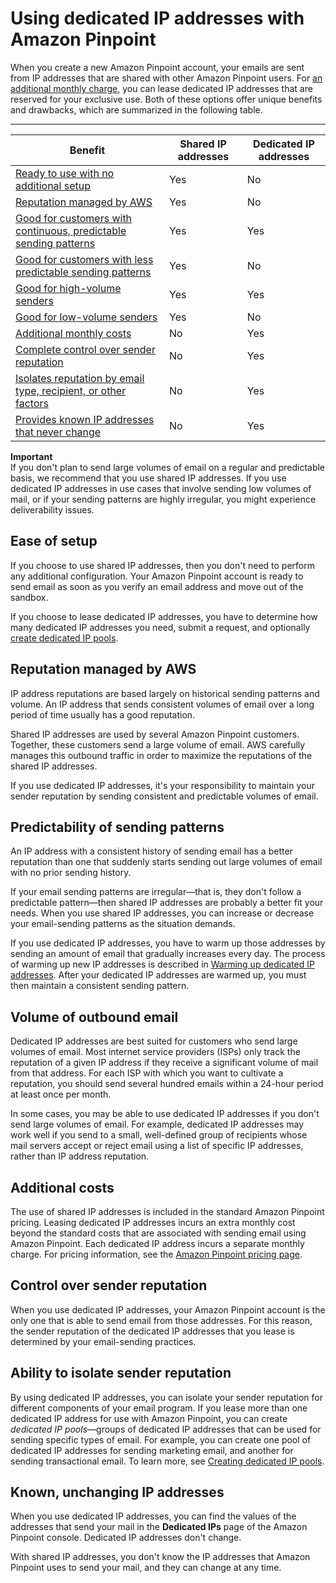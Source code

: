 # Using dedicated IP addresses with Amazon Pinpoint<a name="channels-email-dedicated-ips"></a>

When you create a new Amazon Pinpoint account, your emails are sent from IP addresses that are shared with other Amazon Pinpoint users\. For [an additional monthly charge](https://aws.amazon.com/pinpoint/pricing/#Dedicated_IP_Addresses), you can lease dedicated IP addresses that are reserved for your exclusive use\. Both of these options offer unique benefits and drawbacks, which are summarized in the following table\.


****  

| Benefit | Shared IP addresses | Dedicated IP addresses | 
| --- | --- | --- | 
| [Ready to use with no additional setup](#channels-email-dedicated-ips-simplicity) | Yes | No | 
| [Reputation managed by AWS](#channels-email-dedicated-ips-managed-reputation) | Yes | No | 
| [Good for customers with continuous, predictable sending patterns](#channels-email-dedicated-ips-sending-patterns) | Yes | Yes | 
| [Good for customers with less predictable sending patterns](#channels-email-dedicated-ips-sending-patterns) | Yes | No | 
| [Good for high\-volume senders](#channels-email-dedicated-ips-sending-volumes) | Yes | Yes | 
| [Good for low\-volume senders](#channels-email-dedicated-ips-sending-volumes) | Yes | No | 
| [Additional monthly costs](#channels-email-dedicated-ips-costs) | No | Yes | 
| [Complete control over sender reputation](#channels-email-dedicated-ips-reputation-control) | No | Yes | 
| [Isolates reputation by email type, recipient, or other factors](#channels-email-dedicated-ips-isolate-reputation) | No | Yes | 
| [Provides known IP addresses that never change](#channels-email-dedicated-ips-known-addresses) | No | Yes | 

**Important**  
If you don't plan to send large volumes of email on a regular and predictable basis, we recommend that you use shared IP addresses\. If you use dedicated IP addresses in use cases that involve sending low volumes of mail, or if your sending patterns are highly irregular, you might experience deliverability issues\.

## Ease of setup<a name="channels-email-dedicated-ips-simplicity"></a>

If you choose to use shared IP addresses, then you don't need to perform any additional configuration\. Your Amazon Pinpoint account is ready to send email as soon as you verify an email address and move out of the sandbox\.

If you choose to lease dedicated IP addresses, you have to determine how many dedicated IP addresses you need, submit a request, and optionally [create dedicated IP pools](channels-email-dedicated-ips-pools.md)\.

## Reputation managed by AWS<a name="channels-email-dedicated-ips-managed-reputation"></a>

IP address reputations are based largely on historical sending patterns and volume\. An IP address that sends consistent volumes of email over a long period of time usually has a good reputation\.

Shared IP addresses are used by several Amazon Pinpoint customers\. Together, these customers send a large volume of email\. AWS carefully manages this outbound traffic in order to maximize the reputations of the shared IP addresses\.

If you use dedicated IP addresses, it's your responsibility to maintain your sender reputation by sending consistent and predictable volumes of email\.

## Predictability of sending patterns<a name="channels-email-dedicated-ips-sending-patterns"></a>

An IP address with a consistent history of sending email has a better reputation than one that suddenly starts sending out large volumes of email with no prior sending history\.

If your email sending patterns are irregular—that is, they don't follow a predictable pattern—then shared IP addresses are probably a better fit your needs\. When you use shared IP addresses, you can increase or decrease your email\-sending patterns as the situation demands\.

If you use dedicated IP addresses, you have to warm up those addresses by sending an amount of email that gradually increases every day\. The process of warming up new IP addresses is described in [Warming up dedicated IP addresses](channels-email-dedicated-ips-warming.md)\. After your dedicated IP addresses are warmed up, you must then maintain a consistent sending pattern\.

## Volume of outbound email<a name="channels-email-dedicated-ips-sending-volumes"></a>

Dedicated IP addresses are best suited for customers who send large volumes of email\. Most internet service providers \(ISPs\) only track the reputation of a given IP address if they receive a significant volume of mail from that address\. For each ISP with which you want to cultivate a reputation, you should send several hundred emails within a 24\-hour period at least once per month\.

In some cases, you may be able to use dedicated IP addresses if you don't send large volumes of email\. For example, dedicated IP addresses may work well if you send to a small, well\-defined group of recipients whose mail servers accept or reject email using a list of specific IP addresses, rather than IP address reputation\. 

## Additional costs<a name="channels-email-dedicated-ips-costs"></a>

The use of shared IP addresses is included in the standard Amazon Pinpoint pricing\. Leasing dedicated IP addresses incurs an extra monthly cost beyond the standard costs that are associated with sending email using Amazon Pinpoint\. Each dedicated IP address incurs a separate monthly charge\. For pricing information, see the [Amazon Pinpoint pricing page](https://aws.amazon.com/pinpoint/pricing/)\.

## Control over sender reputation<a name="channels-email-dedicated-ips-reputation-control"></a>

When you use dedicated IP addresses, your Amazon Pinpoint account is the only one that is able to send email from those addresses\. For this reason, the sender reputation of the dedicated IP addresses that you lease is determined by your email\-sending practices\.

## Ability to isolate sender reputation<a name="channels-email-dedicated-ips-isolate-reputation"></a>

By using dedicated IP addresses, you can isolate your sender reputation for different components of your email program\. If you lease more than one dedicated IP address for use with Amazon Pinpoint, you can create *dedicated IP pools*—groups of dedicated IP addresses that can be used for sending specific types of email\. For example, you can create one pool of dedicated IP addresses for sending marketing email, and another for sending transactional email\. To learn more, see [Creating dedicated IP pools](channels-email-dedicated-ips-pools.md)\.

## Known, unchanging IP addresses<a name="channels-email-dedicated-ips-known-addresses"></a>

When you use dedicated IP addresses, you can find the values of the addresses that send your mail in the **Dedicated IPs** page of the Amazon Pinpoint console\. Dedicated IP addresses don't change\. 

With shared IP addresses, you don't know the IP addresses that Amazon Pinpoint uses to send your mail, and they can change at any time\.